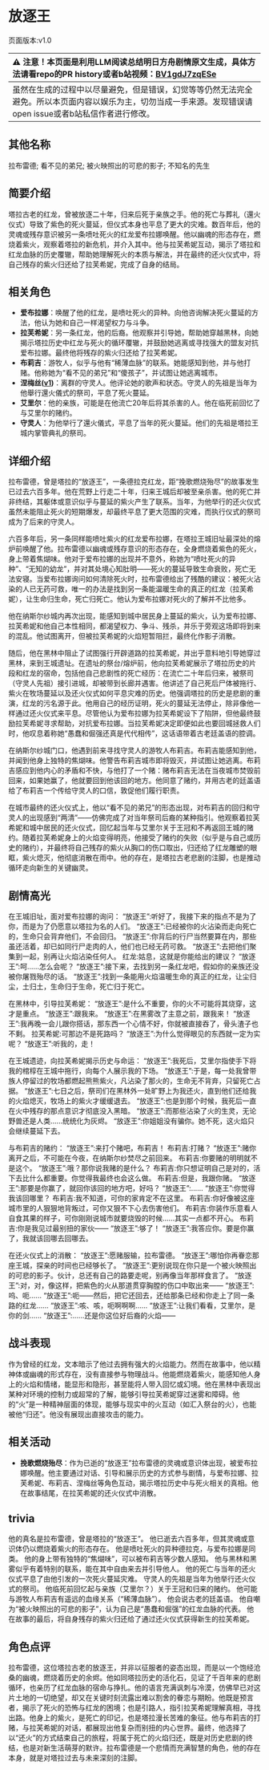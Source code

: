 # 放逐王
页面版本:v1.0
 

| :warning: 注意！本页面是利用LLM阅读总结明日方舟剧情原文生成，具体方法请看repo的PR history或者b站视频：[BV1gdJ7zqESe](https://www.bilibili.com/video/BV1gdJ7zqESe/)         |
|:----------------------------|
| 虽然在生成的过程中以尽量避免，但是错误，幻觉等等仍然无法完全避免。所以本页面内容以娱乐为主，切勿当成一手来源。发现错误请open issue或者b站私信作者进行修改。|



## 其他名称
拉布雷德; 看不见的弟兄; 被火映照出的可悲的影子; 不知名的先生
## 简要介绍
塔拉古老的红龙，曾被放逐二十年，归来后死于亲族之手。他的死亡与葬礼（還火仪式）导致了紫色的死火蔓延，但仪式本身也平息了更大的灾难。数百年后，他的灵魂或残存意识被另一条喷吐死火的红龙爱布拉娜唤醒。他以幽魂的形态存在，燃烧着紫火，观察着塔拉的新危机，并介入其中。他与拉芙希妮互动，揭示了塔拉和红龙血脉的历史覆辙，帮助她理解死火的本质与解法，并在最终的还火仪式中，将自己残存的紫火归还给了拉芙希妮，完成了自身的结局。
## 相关角色
-   **爱布拉娜**：唤醒了他的红龙，是喷吐死火的异种。向他咨询解决死火蔓延的方法，他认为她和自己一样渴望权力与斗争。
-   **拉芙希妮**：另一条红龙，他的后裔。他观察并引导她，帮助她穿越黑林，向她揭示塔拉历史中红龙与死火的循环覆辙，并鼓励她逃离或寻找强大的盟友对抗爱布拉娜。最终他将残存的紫火归还给了拉芙希妮。
-   **布莉吉**：游牧人，似乎与他有“稀薄血脉”的联系。她能感知到他，并与他打赌。他称她为“看不见的弟兄”和“傻孩子”，并试图让她逃离城市。
-   **涅梅丝([v1](extended_char_nie_mei_si.md))**：离群的守灵人。他评论她的歌声和状态。守灵人的先祖是当年为他舉行還火儀式的祭司，平息了死火蔓延。
-   **艾里尔**：他的亲族，可能是在他流亡20年后将其杀害的人。他在临死前回忆了与艾里尔的赌约。
-   **守灵人**：为他举行了還火儀式，平息了当年的死火蔓延。他们的先祖是塔拉王城内掌管典礼的祭司。
## 详细介绍
拉布雷德，曾是塔拉的“放逐王”，一条德拉克红龙，距“挽歌燃烧殆尽”的故事发生已过去六百多年。他在荒野上行走二十年，归来王城后却被至亲杀害。他的死亡并非终结，其躯体或意识似乎与蔓延的紫火产生了联系。当年，为他举行的还火仪式虽然未能阻止死火的短期爆发，却最终平息了更大范围的灾难，而执行仪式的祭司成为了后来的守灵人。

六百多年后，另一条同样能喷吐紫火的红龙爱布拉娜，在塔拉王城旧址最深处的熔炉前唤醒了他。拉布雷德以幽魂或残存意识的形态存在，全身燃烧着紫色的死火，身上带着焦煳味。他对于爱布拉娜的出现并不意外，称她为“喷吐死火的异种”、“无知的幼龙”，并对其处境心知肚明——死火的蔓延导致生命衰败，死亡无法安寝。当爱布拉娜询问如何清除死火时，拉布雷德给出了残酷的建议：被死火沾染的人已无药可救，唯一的办法是找到另一条能温暖生命的真正的红龙（拉芙希妮），让生命归生命，死亡归死亡。他认为爱布拉娜对死火的了解并不比他多。

他在纳斯尔纱城内再次出现，能感知到城中居民身上蔓延的紫火，认为爱布拉娜、拉芙希妮和他自己本性相同，都渴望权力、争斗、残杀，并乐于旁观这场即将到来的混乱。他试图离开，但被拉芙希妮的火焰短暂阻拦，最终化作影子消散。

随后，他在黑林中阻止了试图强行开辟道路的拉芙希妮，并出乎意料地引导她穿过黑林，来到王城遗址。在遗址的祭台/熔炉前，他向拉芙希妮展示了塔拉历史的片段和红龙的宿命，包括他自己悲剧性的死亡经历：在流亡二十年后归来，被祭司（守灵人先祖）接引进城，却被带到长廊并遇害。他讲述了自己死后尸体被拖行、紫火在牧场蔓延以及还火仪式如何平息灾难的历史。他强调塔拉的历史是悲剧的重演，红龙的污名源于此。他用自己的经历证明，死火的蔓延无法停止，除非像他一样通过还火仪式来平息。尽管他认为爱布拉娜为拉芙希妮设下了陷阱，但他最终鼓励拉芙希妮寻求帮助，对抗爱布拉娜。当拉芙希妮决定即便如此也要回城拯救人们时，他叹息着称她“愚蠢和倔强还真是代代相传”，这话语带着古老廷盖语的腔调。

在纳斯尔纱城门口，他遇到前来寻找守灵人的游牧人布莉吉。布莉吉能感知到他，并闻到他身上独特的焦煳味。他警告布莉吉城市即将毁灭，并试图让她逃离。布莉吉感应到他内心的矛盾和不快，与他打了一个赌：赌布莉吉无法在当夜城市焚毁前回来，如果她赢了，他就要回到他该回的地方。他同意了赌约，并用古老的廷盖语给了布莉吉一个传给守灵人的口信，敦促他们履行职责。

在城市最终的还火仪式上，他以“看不见的弟兄”的形态出现，对布莉吉的回归和守灵人的出现感到“两清”——仿佛完成了对当年祭司后裔的某种指引。他观察着拉芙希妮和城中居民的还火仪式，回忆起当年与艾里尔关于王冠和不再返回王城的赌约。随着拉芙希妮身上的火焰变得明亮，他接受了赌约的失败（似乎是与自己或历史的赌约），并最终将自己残存的紫火从胸口的伤口取出，归还给了红龙雕塑的眼眶，紫火熄灭，他彻底消散在雨中。他的存在，是塔拉古老悲剧的注脚，也是推动循环走向新生的关键幽灵。
## 剧情高光
在王城旧址，面对爱布拉娜的询问：
“放逐王”:听好了，我接下来的指点不是为了你，而是为了仍愿意以塔拉为名的人们。
“放逐王”:已经被你的火沾染而走向死亡的，生命只会背弃他们，不会回归。
“放逐王”:你背后的行尸当然要算在内，那些虽还活着，却已如同行尸走肉的人，他们也已经无药可救。
“放逐王”:去把他们聚集到一起，别再让火焰沾染任何人。
红龙:姑息，这就是你能给出的建议？
“放逐王”:呵......怎么会呢？
“放逐王”:接下来，去找到另一条红龙吧，假如你的亲族还没被你屠戮殆尽的话。
“放逐王”:找到一条能用火焰温暖生命的真正的红龙，让尘归尘，土归土，生命归于生命，死亡归于死亡。

在黑林中，引导拉芙希妮：
“放逐王”:是什么不重要，你的火不可能将其烧穿，这才是重点。
“放逐王”:跟我来。
“放逐王”:在黑雾改了主意之前，跟我来！
“放逐王”:我再晚一会儿跟你搭话，那东西一个心情不好，你就被直接吞了，骨头渣子也不剩。
拉芙希妮:可那边不是死路吗？
“放逐王”:为什么觉得眼见的东西就一定为实呢？
“放逐王”:听我的，走！

在王城遗迹，向拉芙希妮揭示历史与命运：
“放逐王”:我死后，艾里尔指使手下将我的棺椁在王城中拖行，向每个人展示我的下场。
“放逐王”:于是，每一处我曾带族人停留过的牧场都燃起熊熊紫火，凡沾染了那火的，生命无不背弃，只留死亡占据。
“放逐王”:七日之后，祭司们在黑林外一处旷野上为我还火，直到他们还给我的火焰熄灭，牧场上的紫火才缓缓退去。
“放逐王”:也是到那个时候，我死后一直在火中残存的那点意识才彻底没入黑暗。
“放逐王”:而那些沾染了火的生灵，无论野兽还是人类......统统化为灰烬。
“放逐王”:你姐姐没有骗你。她不死，这火焰只会继续蔓延下去。

与布莉吉的赌约：
“放逐王”:来打个赌吧，布莉吉！
布莉吉:打赌？
“放逐王”:赌你离开之后，不可能在今夜，在纳斯尔纱焚尽之前回来。
布莉吉:你要赌的明明就不是这个。
“放逐王”:哦？那你说我赌的是什么？
布莉吉:你只想证明自己是对的，活下去比什么都重要。你觉得我最终也会这么做。
布莉吉:但是，我跟你赌。
“放逐王”:那要是你赢了，就回你该回的地方吧，好吗？
“放逐王”:......
“放逐王”:你觉得我该回哪里？
布莉吉:我不知道，可你的家肯定不在这里。
布莉吉:你好像被这座城市里的人狠狠地背叛过，可你又狠不下心去伤害他们。
布莉吉:你装作乐意看人自食其果的样子，可你刚刚说城市就要烧毁的时候......其实一点都不开心。
布莉吉:你是我见过最别扭的家伙——
“放逐王”:够了！
“放逐王”:我答应你。要是你赢了，我就该回哪去回哪去。

在还火仪式上的消散：
“放逐王”:愿赌服输，拉布雷德。
“放逐王”:哪怕你再眷恋那座王城，探亲的时间也已经够长了。
“放逐王”:更别说现在你只是一个被火映照出的可悲的影子。伙计，总还有自己的路要走呢，别再像当年那样食言了。
“放逐王”:对，对，像这样，把紫色的火从那道贯穿胸膛的伤口中取出来——
“放逐王”:呜、呃......
“放逐王”:呃——然后，把它还回去，还给那条已经和你走上了同一条路的红龙......
“放逐王”:咳、咳，呃啊啊啊......
“放逐王”:让我们看看，艾里尔，是你的剑......
“放逐王”:......还是你这位好后裔的火焰——
## 战斗表现
作为曾经的红龙，文本暗示了他过去拥有强大的火焰能力。然而在故事中，他以精神体或幽魂的形式存在，没有直接参与物理战斗。他能燃烧着紫火，能感知他人身上的火焰和情绪，能显形和隐形，甚至能将人带入回忆或幻境。他在黑林中表现出某种对环境的控制力或超常的了解，能够引导拉芙希妮穿过迷雾和障碍。他的“火”是一种精神层面的体现，能够与现实中的火互动（如汇入祭台的火），也能被他“归还”。他没有展现出直接攻击的能力。
## 相关活动
-   **挽歌燃烧殆尽**：作为已逝的“放逐王”拉布雷德的灵魂或意识体出现，被爱布拉娜唤醒。他主要通过对话、引导和展示历史的方式参与剧情，与爱布拉娜、拉芙希妮、布莉吉、涅梅丝等角色互动，揭示塔拉历史中与死火相关的真相。他在故事结尾，在拉芙希妮的还火仪式中消散。
## trivia
他的真名是拉布雷德，曾是塔拉的“放逐王”。
他已逝去六百多年，但其灵魂或意识体仍以燃烧着紫火的形态存在。
他是喷吐死火的异种德拉克，与爱布拉娜是同类。
他的身上带有独特的“焦煳味”，可以被布莉吉等少数人感知。
他与黑林和黑雾似乎有着特别的联系，能在其中自由来去并引导他人。
他的死亡与当年的还火仪式平息了由他引发的一次死火蔓延灾难。
守灵人的先祖是当年为他举行还火仪式的祭司。
他临死前回忆起与亲族（艾里尔？）关于王冠和归来的赌约。
他可能与游牧人布莉吉有遥远的血缘关系（“稀薄血脉”）。
他会说古老的廷盖语。
他自嘲为“被火映照出的可悲的影子”，认为自己是“愚蠢和倔强”的红龙血脉的代表。
他在故事的最后，将自身残存的紫火归还给了通过还火仪式获得新生的拉芙希妮。
## 角色点评
拉布雷德，这位塔拉古老的放逐王，并非以征服者的姿态出现，而是以一个饱经沧桑的幽魂，燃烧着历史的余烬。他如同塔拉历史的活化石，见证了千百年来的悲剧循环，也亲历了红龙血脉的宿命与挣扎。他的语言充满讽刺与冷漠，仿佛早已对这片土地的一切绝望，却又在关键时刻流露出难以割舍的眷恋与期盼。他既是预言者，揭示了死火的恐怖与红龙的困境；也是引路人，指引拉芙希妮理解真相，寻找出路。他身上的紫火，是死亡的印记，也是塔拉漫长苦难的象征。他与布莉吉的打赌，与拉芙希妮的对话，都展现出他复杂而别扭的内心世界。最终，他选择了以“还火”的方式结束自己的旅程，将属于死亡的火焰归还，既是对历史悲剧的终结，也是对新生活萌芽的默许。拉布雷德是一个悲情而充满智慧的角色，他的存在本身，就是对塔拉过去与未来深刻的注脚。
